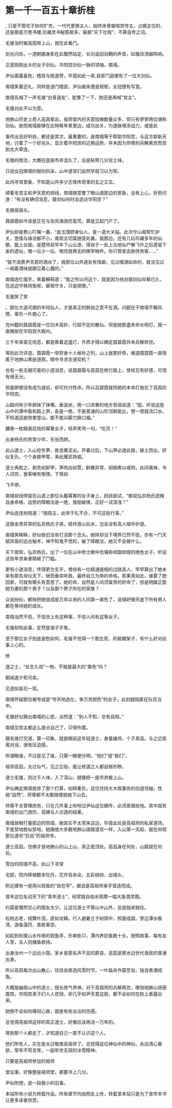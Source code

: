 # 第一千一百五十章折桂
,  只是不管宅子如何扩充，一代代更换主人，始终未曾被喧宾夺主，占据主位的，还是那座万卷书楼,珍藏灵书秘笈极多，匾额“天下壮观”，不算自夸之词。
   毛锥当时被高孤带上山，就在此看门。
   剑光闪烁，一道婀娜身影在此飘然站定，长剑返回剑鞘的声音，如雏凤清越鸣响。
   正是刚刚出关的女子剑仙，华阳宫剑仙一脉的领袖，南墙。
   尹仙面露喜色，稽首与她道贺，毕竟如此一来,自家门庭便有了一位大剑仙。
   南墙笑着还礼，同样是道门稽首，尹仙做来便是规矩，女冠便有写意。
   南墙先喊了一声毛锥“白骨道友”，犹豫了一下，她还是再喊“宫主”。
   毛锥对此不以为意。
   地肺山历史上奇人高真辈出，祖师堂内的天君挂像数量众多，但只有寥寥两位堪称剑仙，故而南墙能够在此特殊年景里边，成功出关，为道脉增添战力，或是此
   事传出去好听些，都还是其次，最重要的，是南墙等于帮助华阳宫，与这方崭新天地，讨着了一个好兆头，显示着华阳宫的近期运势，并未因为师尊的兵解离世而受到太大牵连。
   毛锥的想法，大概在底层市井混久了，总是粘带几分泥土味。
   只说女冠南墙的御剑风采，山中道官们自然早就习以为常。
   此间寻常景象，不知是山外多少志怪传奇里的玄之又玄。
   顺着毛宫主和尹天君的视线，南墙随意瞥了眼山道那边的景象，没有上心，好奇问道：“有没有确切消息，聂剑仙何时会造访华阳宫？”
   毛锥摇摇头。
   聂碧霞如今该是正在与张风海游历蛮荒，算是立起门户了。
   尹仙却是费心叮嘱一番，“由玉璞跻身仙人，是一道大关隘。此次守山阁帮忙护关，恩情与缘法都不小，南观主切莫随意处置。我那边，还有几坛珍藏多年的仙酿，能上台面。是楚师叔早年下山云游，得自于一处上古地仙尸解飞升之后遗留下来的遗址，喝一坛少一坛、喝完就再无的稀罕物件。你只管拿去款待贵客……”
   “就不浪费尹天君的酒水了，我那位山外道友有怪癖，见过嗜酒如命的，就没见过一闻着酒味就跟见着心魔的。”
   南墙连忙摆手，笑着解释道：“我之所以问这个，就是因为他对聂剑仙仰慕已久，在这边守株待兔呢，替我守关，只是顺便。”
   毛锥笑了笑
   。那位大道可期的年轻仙人，才是真正的醉翁之意不在酒。问题在于南墙不解风情，辜负一片痴心了。
   兖州籍的聂碧霞是一位剑术高妙、行踪不定的散仙，但是她那盏本命长明灯，就一直搁放在华阳宫大殿内。
   三千年来杳无信息，都是靠着这盏灯，外界才得以确定聂碧霞并未兵解转世。
   等到此次评选，聂碧霞一举跻身十人候补之列，山上就更好奇，难道聂碧霞一直隐匿于地肺山某座道观，暗中寻求合道契机？
   也有一些无据可查的小道消息，说聂碧霞与高孤在修行路上，曾经互有好感，可惜有缘无分。
   但是即便没有成为道侣，却可托付性命，所以吕碧霞就将她的本命灯放在了高孤的华阳宫。
   山路间有少年郎抹了抹嘴，垂涎状，用一口浓重的地方音调说道：“姐，听说这座山中的潭中鱼和路上笋，各是一绝，不是普通的山珍河鲜能比，想一想就流口水。不知道这趟劳累登山，能不能以脚力换口福。”
   腰悬一枚精美花钱的幂篱女子，轻声笑骂一句，“吃货！”
   出身杨氏的贵胄少年，东张西顾。
   此山道士，入山挖冬笋，拣选黄泥尖。开春过后，下山笋必道此路，破土而出，好似复仇，个个身披甲胄，来此耀武扬威。
   道士再胜之，剥壳如卸甲，笋肉白如雪，鲜嫩异常，焖锅煮以咸肉，此间美味，令人词穷，食客唯有惭愧，下筷如
   飞不停。
   南墙视线停留在山道上那位头戴幂篱的女子身上，跃跃欲试，“都说弘农杨氏遮掩自身命格、运势的障眼法是一绝，我刚破境，正好一试深浅？”
   尹仙连连劝阻道：“南观主，此举于礼不合，不可这般行事。”
   这拨金贵异常的弘农杨氏子弟，结伴游山玩水，岂会没有高人暗中护道。
   南墙笑眯眯，好似依旧没有打消那个念头。她除却当下境界已然不低，亦有一门天赋异禀的远古秘术，神不知鬼不觉的，破了障眼法，她又不会做什么。
   天下皆知，弘农杨氏，出了一位在山中修士眼中也堪称倾国倾城的绝色女子，听说这些年求亲者踏破了门槛。
   更有小道消息，传得更为玄乎，曾经有一位精通面相的过路高人，早早算出了她未来有那先母仪天下、继而垂帘听政、最终自立为帝的命格。若果真如此，谁娶了她回家，可就有嚼头有意思了。她的命，自然是人间顶富贵的好命了，但是明媒正娶她为妻的那个男子？以及那个男子所在的家族？
   众说纷纭，都快把她说成是万年以来的人间第一美色了，说得好像天底下所有男人都在等待她的成长。
   南墙当然不信，不信世上有这种事，不信人间有这等女子。
   毛锥却知此事，定然是邹子手笔。
   至于那位女子到底姿色如何，毛锥不觉得一个勘生死、的骷髅架子，有什么好对此事上心的。
   修
   道之士，“长生久视”一物，不就是最大的“美色”吗？
   朝闻道夕死可矣。
   见道如昙花一现。
   南墙怀疑那位被夸成是“夺天地造化，争万灵颜色”的女子，此刻就隐匿在队伍当中。
   毛锥好似猜出南墙的心思，淡然道：“别人不知，总有自知。”
   南墙见宫主都这么提点自己了，只得作罢。
   跟毛锥打交道，第一印象，就是眼前这年轻道士，身量雄伟，个子真高。与之近距离对话，很有压迫感。
   所谓眼缘，不过是见了谁，只需一眼便分明，“他们”或“我们”。
   祖师高孤，太过仙气，见之忘俗，能让修道之人都自惭形秽。
   道士毛锥，则过于人味，入了深山，就像把一座市井搬上山。
   尹仙确定南墙放弃了那个打算，如释重负。这位住持大木观事务的剑道领袖，性格“自然”，师尊都不太敢随便放她下山去。
   师尊不太管理庶务，只在几件事上吩咐过尹仙这位嫡传，必须禀报给他。其中就有南墙的出门游历，高拂与人论道的结果。
   南墙放眼打量那边的院墙，她其实不太常来这边，毕竟此处是高祖师的私家道场，不是禁地胜似禁地，她跟绝大多数地肺山谱牒道官一样，入山第一天起，就在仰视那位道号“巨岳”的祖师爷。
   道士高孤，仿佛才是地肺山的山上山，真正绝顶处。高孤身在何处，山巅就在何处。
   雪白的院墙不高，如山下寻常
   宅邸，院内移植数本牡丹，花开百余朵，五彩缤纷，出墙头，
   附近建有一座用以观鱼的“自在亭”，据说是高祖师亲手营造而成。
   昔年这位名动天下的“青年道士”，经常独自临水观摩一幅大鱼潜灵图。
   约莫是慨然交心的朋友太少。让这位道士不管山中山外，总是独来独往。
   松柏古老，枝繁叶茂，皮如龙鳞。行人避暑立于树荫中，照面成碧。旁边潭水极清，游鱼藻荇，类若乘空。
   如起到衔接山水作用的观鱼亭，形单影只，潭内养巨鱼数十头，按照故事，每有友人至，主人则捕鱼款待。
   出身汝州一个边远小国，家乡是那名声不显的郡县，高孤是那水边世代渔民的普通出身。
   所以高孤每次出山散心，往往会拣选风雪时节，一叶扁舟作蓑笠翁，独自煮酒炖鱼。
   大概是幽居山中的道士，擅长炼气养神，对于高祖师的兵解离世，哪怕地肺山倍感震惊，华阳宫弟子们人人悲恸，却几乎如尹天君这般，都不会如何在脸上表露出来。
   她倒不会如何痛彻心扉，就是有些淡淡的伤感。
   总觉得高祖师这样的真正道士，好像应该再活一万年的。
   等到那个人都走了，才知道自己一直不认识这个人。
   他们所有人，实在是太过敬畏高祖师了。总觉得这位神仙中的神仙，永远清心寡欲，常年不苟言笑，一副举世无双的冰雪精神。
   只要是高祖师参加的祖师
   堂议事，好像整座祖师堂，都要冷上几分。
   尹仙所想，是一段极小的旧事。
  本站所有小说为转载作品，所有章节均由网友上传，转载至本站只是为了宣传本书让更多读者欣赏。